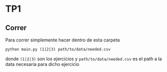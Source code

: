 # TP1

## Correr
Para correr simplemente hacer dentro de esta carpeta
```
python main.py (1|2|3) path/to/data/needed.csv
```
donde `(1|2|3)` son los ejercicios y `path/to/data/needed.csv` es el path a la data necesaria para dicho ejercicio